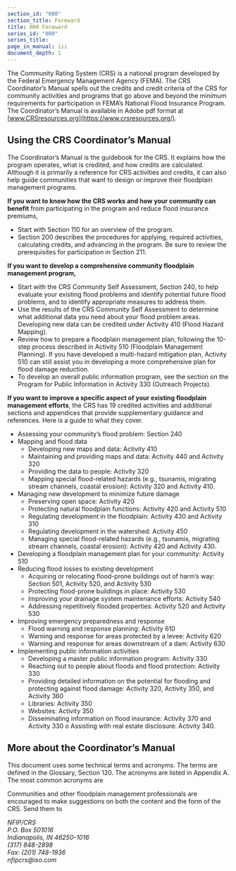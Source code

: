 ```yaml
---
section_id: "000"
section_title: Foreward
title: 000 Foreward
series_id: "000"
series_title: 
page_in_manual: iii
document_depth: 1
---
```


The Community Rating System (CRS) is a national program developed by the Federal Emergency Management Agency (FEMA). The CRS Coordinator’s Manual spells out the credits and credit criteria of the CRS for community activities and programs that go above and beyond the minimum requirements for participation in FEMA’s National Flood Insurance Program. The Coordinator’s Manual is available in Adobe pdf format at [www.CRSresources.org](https://www.crsresources.org/).

## Using the CRS Coordinator’s Manual

The Coordinator’s Manual is the guidebook for the CRS. It explains how the program operates, what is credited, and how credits are calculated. Although it is primarily a reference for CRS activities and credits, it can also help guide communities that want to design or improve their floodplain management programs.

**If you want to know how the CRS works and how your community can benefit** from participating in the program and reduce flood insurance premiums,

- Start with Section 110 for an overview of the program.
- Section 200 describes the procedures for applying, required activities, calculating credits, and advancing in the program. Be sure to review the prerequisites for participation in Section 211.

**If you want to develop a comprehensive community floodplain management program,**

- Start with the CRS Community Self Assessment, Section 240, to help evaluate your existing flood problems and identify potential future flood problems, and to identify appropriate measures to address them.
- Use the results of the CRS Community Self Assessment to determine what additional data you need about your flood problem areas. Developing new data can be credited under Activity 410 (Flood Hazard Mapping).
- Review how to prepare a floodplain management plan, following the 10-step process described in Activity 510 (Floodplain Management Planning). If you have developed a multi-hazard mitigation plan, Activity 510 can still assist you in developing a more comprehensive plan for flood damage reduction.
- To develop an overall public information program, see the section on the Program for Public Information in Activity 330 (Outreach Projects).

**If you want to improve a specific aspect of your existing floodplain management efforts**, the CRS has 19 credited activities and additional sections and appendices that provide supplementary guidance and references. Here is a guide to what they cover.

- Assessing your community’s flood problem: Section 240
- Mapping and flood data
  - Developing new maps and data: Activity 410
  - Maintaining and providing maps and data: Activity 440 and Activity 320 
  - Providing the data to people: Activity 320
  - Mapping special flood-related hazards (e.g., tsunamis, migrating stream channels, coastal erosion): Activity 320 and Activity 410.
- Managing new development to minimize future damage
  - Preserving open space: Activity 420
  - Protecting natural floodplain functions: Activity 420 and Activity 510 
  - Regulating development in the floodplain: Activity 430 and Activity 310 
  - Regulating development in the watershed: Activity 450
  - Managing special flood-related hazards (e.g., tsunamis, migrating stream channels, coastal erosion): Activity 420 and Activity 430.
- Developing a floodplain management plan for your community: Activity 510 
- Reducing flood losses to existing development
  - Acquiring or relocating flood-prone buildings out of harm’s way: Section 501, Activity 520, and Activity 530
  - Protecting flood-prone buildings in place: Activity 530
  - Improving your drainage system maintenance efforts: Activity 540 
  - Addressing repetitively flooded properties: Activity 520 and Activity 530 
- Improving emergency preparedness and response
  - Flood warning and response planning: Activity 610
  - Warning and response for areas protected by a levee: Activity 620 
  - Warning and response for areas downstream of a dam: Activity 630 
- Implementing public information activities
  - Developing a master public information program: Activity 330 
  - Reaching out to people about floods and flood protection: Activity 330 
  - Providing detailed information on the potential for flooding and protecting against flood damage: Activity 320, Activity 350, and Activity 360
  - Libraries: Activity 350
  - Websites: Activity 350
  - Disseminating information on flood insurance: Activity 370 and Activity 330 o Assisting with real estate disclosure: Activity 340.

## More about the Coordinator’s Manual

This document uses some technical terms and acronyms. The terms are defined in the Glossary, Section 120. The acronyms are listed in Appendix A. The most common acronyms are

Communities and other floodplain management professionals are encouraged to make suggestions on both the content and the form of the CRS. Send them to

<address>
NFIP/CRS<br>
P.O. Box 501016<br>
Indianapolis, IN 46250-1016<br>
(317) 848-2898<br>
Fax: (201) 748-1936<br>
nfipcrs@iso.com
</address>
